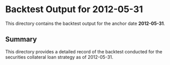 # Backtest Output for 2012-05-31

This directory contains the backtest output for the anchor date **2012-05-31**.

## Summary

This directory provides a detailed record of the backtest conducted for the securities collateral loan strategy as of 2012-05-31.